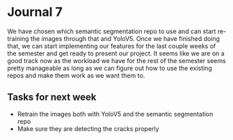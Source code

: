 # Journal 7

We have chosen which semantic segmentation repo to use and can start re-training the images through that and 
YoloV5. Once we have finished doing that, we can start implementing our features for the last couple weeks of 
the semester and get ready to present our project. It seems like we are on a good track now as the workload
we have for the rest of the semester seems pretty manageable as long as we can figure out how to use 
the existing repos and make them work as we want them to.

## Tasks for next week

- Retrain the images both with YoloV5 and the semantic segmentation repo
- Make sure they are detecting the cracks properly
